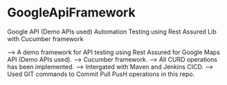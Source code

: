 # GoogleApiFramework
Google API (Demo APIs used) Automation Testing using Rest Assured Lib with Cucumber framework 

--> A demo framework for API testing using Rest Assured for Google Maps API (Demo APIs used).
--> Cucumber framework.
--> All CURD operations has been implemented.
--> Intergated with Maven and Jenkins CICD.
--> Used GIT commands to Commit Pull PusH operations in this repo.
